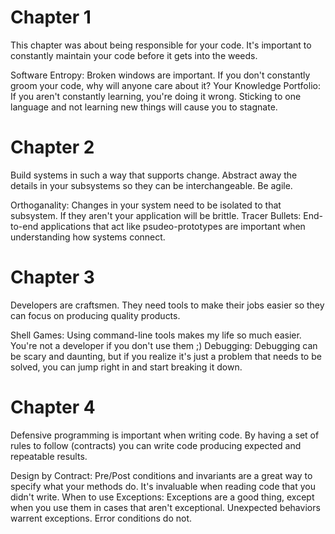 # Chapter 1

This chapter was about being responsible for your code. It's important to
constantly maintain your code before it gets into the weeds.

Software Entropy: Broken windows are important. If you don't constantly groom
your code, why will anyone care about it?
Your Knowledge Portfolio: If you aren't constantly learning, you're doing it
wrong. Sticking to one language and not learning new things will cause you to
stagnate.

# Chapter 2

Build systems in such a way that supports change. Abstract away the details in
your subsystems so they can be interchangeable. Be agile.

Orthoganality: Changes in your system need to be isolated to that subsystem. If
they aren't your application will be brittle.
Tracer Bullets: End-to-end applications that act like psudeo-prototypes are
important when understanding how systems connect.

# Chapter 3

Developers are craftsmen. They need tools to make their jobs easier so they can
focus on producing quality products.

Shell Games: Using command-line tools makes my life so much easier. You're not
a developer if you don't use them ;)
Debugging: Debugging can be scary and daunting, but if you realize it's just a
problem that needs to be solved, you can jump right in and start breaking it
down.

# Chapter 4

Defensive programming is important when writing code. By having a set of rules
to follow (contracts) you can write code producing expected and repeatable
results.

Design by Contract: Pre/Post conditions and invariants are a great way to
specify what your methods do. It's invaluable when reading code that you 
didn't write.
When to use Exceptions: Exceptions are a good thing, except when you use them
in cases that aren't exceptional. Unexpected behaviors warrent exceptions.
Error conditions do not.
